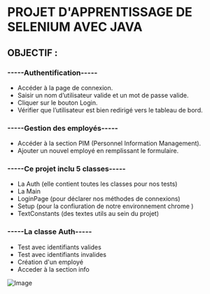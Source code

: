 # PROJET D'APPRENTISSAGE DE SELENIUM AVEC JAVA

## OBJECTIF :

### -----Authentification-----
- Accéder à la page de connexion.  
- Saisir un nom d’utilisateur valide et un mot de passe valide.  
- Cliquer sur le bouton Login.  
- Vérifier que l’utilisateur est bien redirigé vers le tableau de bord.  

### -----Gestion des employés-----
- Accéder à la section PIM (Personnel Information Management).  
- Ajouter un nouvel employé en remplissant le formulaire.

### -----Ce projet inclu 5 classes----- 
- La Auth (elle contient toutes les classes pour nos tests)
- La Main
- LoginPage (pour déclarer nos méthodes de connexions)
- Setup (pour la confiuration de notre environnement chrome )
- TextConstants (des textes utils au sein du projet)


### -----La classe Auth----- 
- Test avec identifiants valides
- Test avec identifiants invalides
- Création d'un employé
- Acceder à la section info




![Image](https://github.com/user-attachments/assets/62381279-3b53-4c45-b93f-de101e646205)
